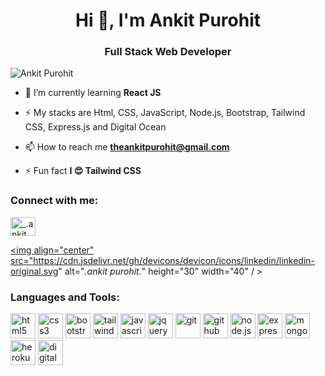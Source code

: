 <h1 align="center">Hi 👋, I'm Ankit Purohit</h1>
<h3 align="center">Full Stack Web Developer</h3>

<p align="left"> <img src="https://komarev.com/ghpvc/?username=TheAnkitPurohit" alt="Ankit Purohit" /> </p>

- 🌱 I’m currently learning **React JS**

- ⚡ My stacks are Html, CSS, JavaScript, Node.js, Bootstrap, Tailwind CSS, Express.js and Digital Ocean

- 📫 How to reach me **theankitpurohit@gmail.com**

- ⚡ Fun fact **I 😍 Tailwind CSS**

<h3 align="left">Connect with me:</h3>
<p align="left">
      
<a href="https://www.instagram.com/ankitpurohitofficial/" target="blank"><img align="center" src="https://raw.githubusercontent.com/rahuldkjain/github-profile-readme-generator/master/src/images/icons/Social/instagram.svg" alt="_.ankit purohit._" height="30" width="40" /></a>
      
<a href="https://www.linkedin.com/in/theankitpurohit/" target="blank"><img align="center" src="https://cdn.jsdelivr.net/gh/devicons/devicon/icons/linkedin/linkedin-original.svg"  alt="_.ankit purohit._" height="30" width="40" / ></a>

      
</p>

<h3 align="left">Languages and Tools:</h3>
<p align="left"> 
   <img src="https://cdn.jsdelivr.net/gh/devicons/devicon/icons/html5/html5-original.svg" alt="html5" width="40" height="40" />
      <img src="https://cdn.jsdelivr.net/gh/devicons/devicon/icons/css3/css3-original.svg" alt="css3" width="40" height="40" />
      <img src="https://cdn.jsdelivr.net/gh/devicons/devicon/icons/bootstrap/bootstrap-original.svg" alt="bootstrap5" width="40" height="40" />
      <img src="https://cdn.jsdelivr.net/gh/devicons/devicon/icons/tailwindcss/tailwindcss-original-wordmark.svg" alt="tailwindcss" width="40" height="40" />
      <img src="https://cdn.jsdelivr.net/gh/devicons/devicon/icons/javascript/javascript-original.svg" alt="javascript" width="40" height="40" />
      <img src="https://cdn.jsdelivr.net/gh/devicons/devicon/icons/jquery/jquery-original-wordmark.svg" alt="jquery" width="40" height="40" />
      <img src="https://cdn.jsdelivr.net/gh/devicons/devicon/icons/git/git-original.svg" alt="git" width="40" height="40" />
      <img src="https://cdn.jsdelivr.net/gh/devicons/devicon/icons/github/github-original.svg" alt="github" width="40" height="40" />
      <img src="https://cdn.jsdelivr.net/gh/devicons/devicon/icons/nodejs/nodejs-original-wordmark.svg" alt="node.js" width="40" height="40" />
      <img src="https://cdn.jsdelivr.net/gh/devicons/devicon/icons/express/express-original.svg" alt="express" width="40" height="40" />
      <img src="https://cdn.jsdelivr.net/gh/devicons/devicon/icons/mongodb/mongodb-original-wordmark.svg" alt="mongodb" width="40" height="40" />
      <img src="https://cdn.jsdelivr.net/gh/devicons/devicon/icons/heroku/heroku-original-wordmark.svg" alt="heroku" width="40" height="40" />
      <img src="https://cdn.jsdelivr.net/gh/devicons/devicon/icons/digitalocean/digitalocean-original-wordmark.svg" alt="digitalocean" width="40" height="40" />
  </p>


